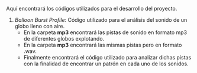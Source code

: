 Aquí encontrará los códigos utilizados para el desarrollo del proyecto.

1. <i>Balloon Burst Profile</i>: Código utilizado para el análisis del sonido de un globo lleno con aire.
   - En la carpeta <b>mp3</b> encontrará las pistas de sonido en formato mp3 de diferentes globos explotando.
   - En la carpeta <b>mp3</b> encontrará las mismas pistas pero en formato .wav.
   - Finalmente encontrará el código utilizado para analizar dichas pistas con la finalidad de encontrar un patrón en cada uno de los sonidos.
